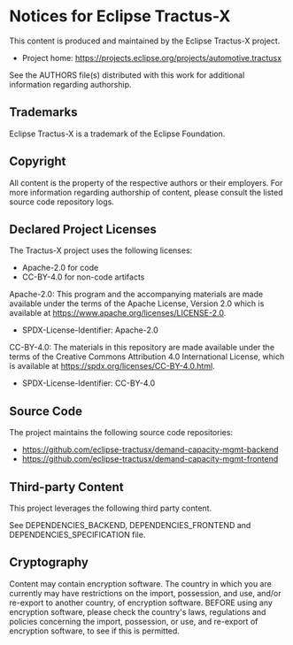 # Notices for Eclipse Tractus-X

This content is produced and maintained by the Eclipse Tractus-X project.

* Project home: https://projects.eclipse.org/projects/automotive.tractusx

See the AUTHORS file(s) distributed with this work for additional information regarding authorship.

## Trademarks

Eclipse Tractus-X is a trademark of the Eclipse Foundation.

## Copyright

All content is the property of the respective authors or their employers. For
more information regarding authorship of content, please consult the listed
source code repository logs.

## Declared Project Licenses

The Tractus-X project uses the following licenses:

- Apache-2.0 for code
- CC-BY-4.0 for non-code artifacts

Apache-2.0:
This program and the accompanying materials are made available under the terms of the Apache License, Version 2.0 which is available at https://www.apache.org/licenses/LICENSE-2.0.
 - SPDX-License-Identifier: Apache-2.0

CC-BY-4.0:
The materials in this repository are made available under the terms of the Creative Commons Attribution 4.0 International License, which is available at https://spdx.org/licenses/CC-BY-4.0.html.
- SPDX-License-Identifier: CC-BY-4.0

## Source Code

The project maintains the following source code repositories:

* https://github.com/eclipse-tractusx/demand-capacity-mgmt-backend
* https://github.com/eclipse-tractusx/demand-capacity-mgmt-frontend

## Third-party Content

This project leverages the following third party content.

See DEPENDENCIES_BACKEND, DEPENDENCIES_FRONTEND and DEPENDENCIES_SPECIFICATION file.

## Cryptography

Content may contain encryption software. The country in which you are currently
may have restrictions on the import, possession, and use, and/or re-export to
another country, of encryption software. BEFORE using any encryption software,
please check the country's laws, regulations and policies concerning the import,
possession, or use, and re-export of encryption software, to see if this is
permitted.
